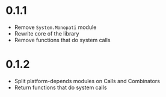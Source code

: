 # 0.1.1
* Remove `System.Monopati` module
* Rewrite core of the library
* Remove functions that do system calls

# 0.1.2
* Split platform-depends modules on Calls and Combinators
* Return functions that do system calls
